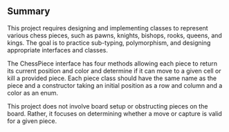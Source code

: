 ## Summary

This project requires designing and implementing classes to represent various chess pieces, such as pawns, knights, bishops, rooks, queens, and kings. The goal is to practice sub-typing, polymorphism, and designing appropriate interfaces and classes.

The ChessPiece interface has four methods allowing each piece to return its current position and color and determine if it can move to a given cell or kill a provided piece. Each piece class should have the same name as the piece and a constructor taking an initial position as a row and column and a color as an enum.

This project does not involve board setup or obstructing pieces on the board. Rather, it focuses on determining whether a move or capture is valid for a given piece.
